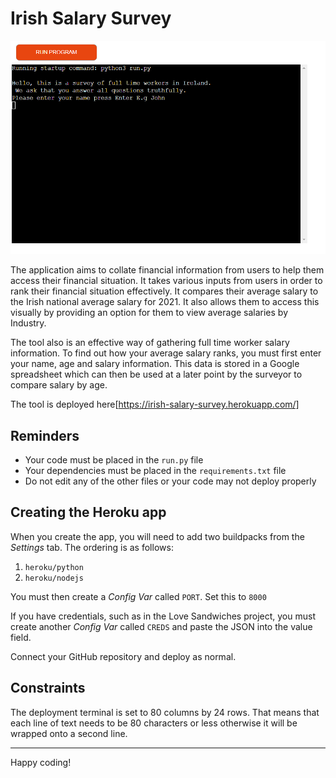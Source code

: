 # Irish Salary Survey 
![Project Preview](/assets/images/cover-image-1.png)

The application aims to collate financial information from users to help them access their financial situation. It takes various inputs from users in order to rank their financial situation effectively. It compares their average salary to the Irish national average salary for 2021. It also allows them to access this visually by providing an option for them to view average salaries by Industry.

The tool also is an effective way of gathering full time worker salary information. To find out how your average salary ranks, you must first enter your name, age and salary information. This data is stored in a Google spreadsheet which can then be used at a later point by the surveyor to compare salary by age.

The tool is deployed here[https://irish-salary-survey.herokuapp.com/]

## Reminders

* Your code must be placed in the `run.py` file
* Your dependencies must be placed in the `requirements.txt` file
* Do not edit any of the other files or your code may not deploy properly

## Creating the Heroku app

When you create the app, you will need to add two buildpacks from the _Settings_ tab. The ordering is as follows:

1. `heroku/python`
2. `heroku/nodejs`

You must then create a _Config Var_ called `PORT`. Set this to `8000`

If you have credentials, such as in the Love Sandwiches project, you must create another _Config Var_ called `CREDS` and paste the JSON into the value field.

Connect your GitHub repository and deploy as normal.

## Constraints

The deployment terminal is set to 80 columns by 24 rows. That means that each line of text needs to be 80 characters or less otherwise it will be wrapped onto a second line.

-----
Happy coding!